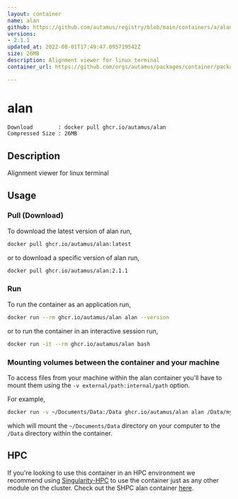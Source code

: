 ```yaml
---
layout: container
name: alan
github: https://github.com/autamus/registry/blob/main/containers/a/alan/spack.yaml
versions:
- 2.1.1
updated_at: 2022-08-01T17:49:47.095719542Z
size: 26MB
description: Alignment viewer for linux terminal
container_url: https://github.com/orgs/autamus/packages/container/package/alan

---
```

# alan
```bash 
Download        : docker pull ghcr.io/autamus/alan
Compressed Size : 26MB
```

## Description
Alignment viewer for linux terminal

## Usage
### Pull (Download)
To download the latest version of alan run,

```bash
docker pull ghcr.io/autamus/alan:latest
```

or to download a specific version of alan run,

```bash
docker pull ghcr.io/autamus/alan:2.1.1
```
### Run
To run the container as an application run,
```bash
docker run --rm ghcr.io/autamus/alan alan --version
```

or to run the container in an interactive session run,
```bash
docker run -it --rm ghcr.io/autamus/alan bash
```

### Mounting volumes between the container and your machine
To access files from your machine within the alan container you'll have to mount them using the `-v external/path:internal/path` option.

For example,
```bash
docker run -v ~/Documents/Data:/Data ghcr.io/autamus/alan alan /Data/myData.csv
```
which will mount the `~/Documents/Data` directory on your computer to the `/Data` directory within the container.

## HPC
If you're looking to use this container in an HPC environment we recommend using [Singularity-HPC](https://singularity-hpc.readthedocs.io) to use the container just as any other module on the cluster. Check out the SHPC alan container [here](https://singularityhub.github.io/singularity-hpc/r/ghcr.io-autamus-alan/).